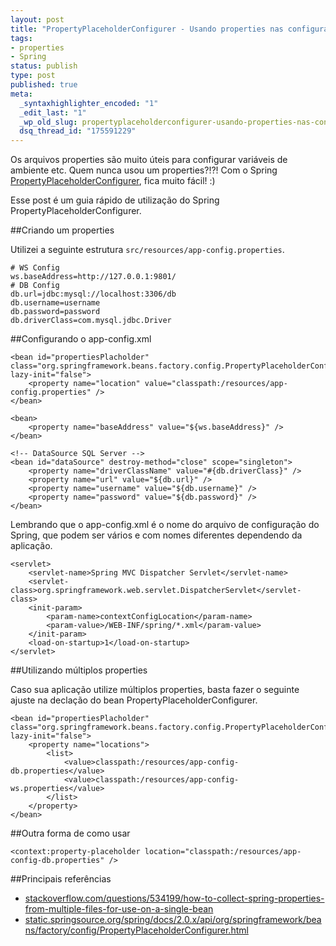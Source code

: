 ```yaml
--- 
layout: post
title: "PropertyPlaceholderConfigurer - Usando properties nas configura\xC3\xA7\xC3\xB5es do Spring"
tags: 
- properties
- Spring
status: publish
type: post
published: true
meta: 
  _syntaxhighlighter_encoded: "1"
  _edit_last: "1"
  _wp_old_slug: propertyplaceholderconfigurer-usando-properties-nas-configuracoes-do-sprin
  dsq_thread_id: "175591229"
---
```

Os arquivos properties são muito úteis para configurar variáveis de ambiente etc. Quem nunca usou um properties?!?! Com o Spring [PropertyPlaceholderConfigurer](http://static.springsource.org/spring/docs/2.0.x/api/org/springframework/beans/factory/config/PropertyPlaceholderConfigurer.html), fica muito fácil! :)

Esse post é um guia rápido de utilização do Spring PropertyPlaceholderConfigurer.

##Criando um properties

Utilizei a seguinte estrutura ```src/resources/app-config.properties```.

    # WS Config
    ws.baseAddress=http://127.0.0.1:9801/
    # DB Config
    db.url=jdbc:mysql://localhost:3306/db
    db.username=username
    db.password=password
    db.driverClass=com.mysql.jdbc.Driver

##Configurando o app-config.xml

    <bean id="propertiesPlacholder" class="org.springframework.beans.factory.config.PropertyPlaceholderConfigurer" lazy-init="false">
    	<property name="location" value="classpath:/resources/app-config.properties" />
    </bean>
    
    <bean>
    	<property name="baseAddress" value="${ws.baseAddress}" />
    </bean>
    
    <!-- DataSource SQL Server -->
    <bean id="dataSource" destroy-method="close" scope="singleton">
    	<property name="driverClassName" value="#{db.driverClass}" />
    	<property name="url" value="${db.url}" />
    	<property name="username" value="${db.username}" />
    	<property name="password" value="${db.password}" />
    </bean>

Lembrando que o app-config.xml é o nome do arquivo de configuração do Spring, que podem ser vários e com nomes diferentes dependendo da aplicação.

    <servlet>
    	<servlet-name>Spring MVC Dispatcher Servlet</servlet-name>
    	<servlet-class>org.springframework.web.servlet.DispatcherServlet</servlet-class>
    	<init-param>
    		<param-name>contextConfigLocation</param-name>
    		<param-value>/WEB-INF/spring/*.xml</param-value>
    	</init-param>
    	<load-on-startup>1</load-on-startup>
    </servlet>

##Utilizando múltiplos properties

Caso sua aplicação utilize múltiplos properties, basta fazer o seguinte ajuste na declação do bean PropertyPlaceholderConfigurer.

    <bean id="propertiesPlacholder" class="org.springframework.beans.factory.config.PropertyPlaceholderConfigurer" lazy-init="false">
    	<property name="locations">
    		<list>
    			<value>classpath:/resources/app-config-db.properties</value>
    			<value>classpath:/resources/app-config-ws.properties</value>
    		</list>
    	</property>
    </bean>

##Outra forma de como usar

    <context:property-placeholder location="classpath:/resources/app-config-db.properties" />

##Principais referências

* [stackoverflow.com/questions/534199/how-to-collect-spring-properties-from-multiple-files-for-use-on-a-single-bean](http://stackoverflow.com/questions/534199/how-to-collect-spring-properties-from-multiple-files-for-use-on-a-single-bean)
* [static.springsource.org/spring/docs/2.0.x/api/org/springframework/beans/factory/config/PropertyPlaceholderConfigurer.html](http://static.springsource.org/spring/docs/2.0.x/api/org/springframework/beans/factory/config/PropertyPlaceholderConfigurer.html)
